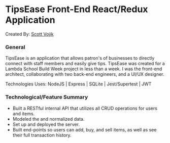 # TipsEase Front-End React/Redux Application #

Created By: [Scott Vojik](https://www.linkedin.com/in/scott-vojik/)

### General ###

TipsEase is an application that allows patron's of businesses to directly connect with staff members and easily give tips. TipsEase was created for a Lambda School Build Week project in less than a week. I was the front-end architect, collaborating with two back-end engineers, and a UI/UX designer.

Technologies Uses: NodeJS | Express | SQLite | Jest/Supertest | JWT

### Technological/Feature Summary ###

- Built a RESTful internal API that utilizes all CRUD operations for users and items.
- Modeled the and normalized data.
- Set up and deployed the server. 
- Built end-points so users can add, buy, and sell items, as well as see their full transaction history.

